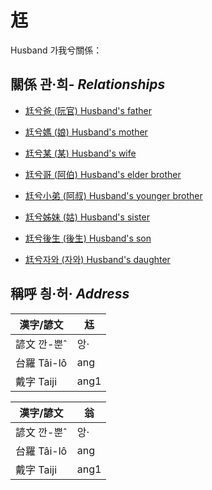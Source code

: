 # 尪
Husband
가我兮關係：

## 關係 관·희- _Relationships_

- [尪兮爸 (阮官) Husband's father](member57.md)

- [尪兮媽 (娘) Husband's mother](member58.md)

- [尪兮某 (某) Husband's wife](member18.md)

- [尪兮哥 (阿伯) Husband's elder brother](member59.md)

- [尪兮小弟 (阿叔) Husband's younger brother](member60.md)

- [尪兮姊妹 (姑) Husband's sister](member61.md)

- [尪兮後生 (後生) Husband's son](member19.md)

- [尪兮자와 (자와) Husband's daughter](member20.md)



## 稱呼 칑·허· _Address_

漢字/諺文 | 尪
--- | ---
諺文 깐-뿐ˆ | 앙·
台羅 Tâi-lô | ang
戴字 Taiji | ang1


漢字/諺文 | 翁
--- | ---
諺文 깐-뿐ˆ | 앙·
台羅 Tâi-lô | ang
戴字 Taiji | ang1


